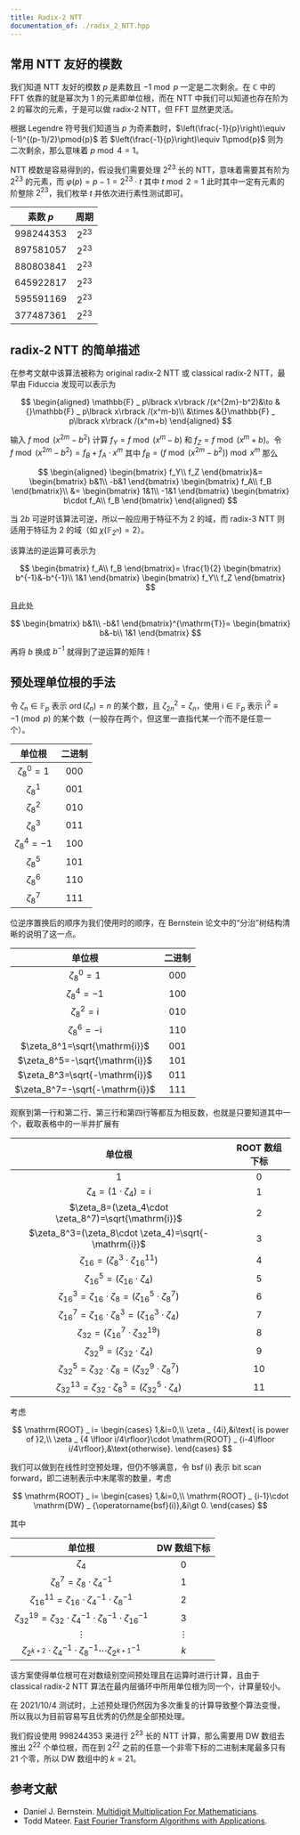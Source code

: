 ```yaml
---
title: Radix-2 NTT
documentation_of: ./radix_2_NTT.hpp
---
```


## 常用 NTT 友好的模数

我们知道 NTT 友好的模数 $p$ 是素数且 $-1\bmod{p}$ 一定是二次剩余。在 $\mathbb{C}$ 中的 FFT 依靠的就是幂次为 $1$ 的元素即单位根，而在 NTT 中我们可以知道也存在阶为 $2$ 的幂次的元素，于是可以做 radix-2 NTT，但 FFT 显然更灵活。

根据 Legendre 符号我们知道当 $p$ 为奇素数时，$\left(\frac{-1}{p}\right)\equiv (-1)^{(p-1)/2}\pmod{p}$ 若 $\left(\frac{-1}{p}\right)\equiv 1\pmod{p}$ 则为二次剩余，那么意味着 $p\bmod 4=1$。

NTT 模数是容易得到的，假设我们需要处理 $2^{23}$ 长的 NTT，意味着需要其有阶为 $2^{23}$ 的元素，而 $\varphi(p)=p-1=2^{23}\cdot t$ 其中 $t\bmod 2=1$ 此时其中一定有元素的阶整除 $2^{23}$，我们枚举 $t$ 并依次进行素性测试即可。

| 素数 $p$ | 周期 |
| :----: | :----: |
| $998244353$ | $2^{23}$ |
| $897581057$  | $2^{23}$ |
| $880803841$ | $2^{23}$ |
| $645922817$ | $2^{23}$ |
| $595591169$ | $2^{23}$ |
| $377487361$ | $2^{23}$ |

## radix-2 NTT 的简单描述

在参考文献中该算法被称为 original radix-2 NTT 或 classical radix-2 NTT，最早由 Fiduccia 发现可以表示为

$$
\begin{aligned}
\mathbb{F} _ p\lbrack x\rbrack /(x^{2m}-b^2)&\to &{}\mathbb{F} _ p\lbrack x\rbrack /(x^m-b)\\
&\times &{}\mathbb{F} _ p\lbrack x\rbrack /(x^m+b)
\end{aligned}
$$

输入 $f\bmod (x^{2m}-b^2)$ 计算 $f_Y=f\bmod (x^m-b)$ 和 $f_Z=f\bmod (x^m+b)$。令 $f\bmod (x^{2m}-b^2)=f_B+f_A\cdot x^m$ 其中 $f_B=(f\bmod{(x^{2m}-b^2)})\bmod{x^m}$ 那么

$$
\begin{aligned}
\begin{bmatrix}
f_Y\\
f_Z
\end{bmatrix}&=
\begin{bmatrix}
b&1\\
-b&1
\end{bmatrix}
\begin{bmatrix}
f_A\\
f_B
\end{bmatrix}\\
&=
\begin{bmatrix}
1&1\\
-1&1
\end{bmatrix}
\begin{bmatrix}
b\cdot f_A\\
f_B
\end{bmatrix}
\end{aligned}
$$

当 $2b$ 可逆时该算法可逆，所以一般应用于特征不为 $2$ 的域，而 radix-3 NTT 则适用于特征为 $2$ 的域（如 $\chi (\mathbb{F} _ {2^n})=2$）。

该算法的逆运算可表示为

$$
\begin{bmatrix}
f_A\\
f_B
\end{bmatrix}=
\frac{1}{2}
\begin{bmatrix}
b^{-1}&-b^{-1}\\
1&1
\end{bmatrix}
\begin{bmatrix}
f_Y\\
f_Z
\end{bmatrix}
$$

且此处

$$
\begin{bmatrix}
b&1\\
-b&1
\end{bmatrix}^{\mathrm{T}}=
\begin{bmatrix}
b&-b\\
1&1
\end{bmatrix}
$$

再将 $b$ 换成 $b^{-1}$ 就得到了逆运算的矩阵！

## 预处理单位根的手法

令 $\zeta_n\in\mathbb{F} _ p$ 表示 $\operatorname{ord}(\zeta_n)=n$ 的某个数，且 $\zeta _ {2n}^2=\zeta_n$，使用 $\mathrm{i}\in\mathbb{F} _ p$ 表示 $\mathrm{i}^2\equiv -1\pmod{p}$ 的某个数（一般存在两个，但这里一直指代某一个而不是任意一个）。

| 单位根 | 二进制 |
| :-: | :-: |
| $\zeta_8^0=1$ | 000 |
| $\zeta_8^1$ | 001 |
| $\zeta_8^2$ | 010 |
| $\zeta_8^3$ | 011 |
| $\zeta_8^4=-1$ | 100 |
| $\zeta_8^5$ | 101 |
| $\zeta_8^6$ | 110 |
| $\zeta_8^7$ | 111 |

位逆序置换后的顺序为我们使用时的顺序，在 Bernstein 论文中的“分治”树结构清晰的说明了这一点。

| 单位根 | 二进制 |
| :-: | :-: |
| $\zeta_8^0=1$ | 000 |
| $\zeta_8^4=-1$ | 100 |
| $\zeta_8^2=\mathrm{i}$ | 010 |
| $\zeta_8^6=-\mathrm{i}$ | 110 |
| $\zeta_8^1=\sqrt{\mathrm{i}}$ | 001 |
| $\zeta_8^5=-\sqrt{\mathrm{i}}$ | 101 |
| $\zeta_8^3=\sqrt{-\mathrm{i}}$ | 011 |
| $\zeta_8^7=-\sqrt{-\mathrm{i}}$ | 111 |

观察到第一行和第二行、第三行和第四行等都互为相反数，也就是只要知道其中一个，截取表格中的一半并扩展有

| 单位根 | ROOT 数组下标 |
| :-: | :-: |
| $1$ | $0$ |
| $\zeta_4=(1\cdot \zeta_4)=\mathrm{i}$ | $1$ |
| $\zeta_8=(\zeta_4\cdot \zeta_8^7)=\sqrt{\mathrm{i}}$ | $2$ |
| $\zeta_8^3=(\zeta_8\cdot \zeta_4)=\sqrt{-\mathrm{i}}$ | $3$ |
| $\zeta _ {16}=(\zeta_8^3\cdot \zeta _ {16}^{11})$ | $4$ |
| $\zeta _ {16}^5=(\zeta _ {16}\cdot \zeta_4)$ | $5$ |
| $\zeta _ {16}^3=\zeta _ {16}\cdot\zeta_8=(\zeta _ {16}^5\cdot \zeta_8^7)$ | $6$ |
| $\zeta _ {16}^7=\zeta _ {16}\cdot\zeta_8^3=(\zeta _ {16}^3\cdot \zeta_4)$ | $7$ |
| $\zeta _ {32}=(\zeta _ {16}^7\cdot \zeta _ {32}^{19})$ | $8$ |
| $\zeta _ {32}^9=(\zeta _ {32}\cdot \zeta_4)$ | $9$ |
| $\zeta _ {32}^5=\zeta _ {32}\cdot \zeta_8=(\zeta _ {32}^9\cdot \zeta_8^7)$ | $10$ |
| $\zeta _ {32}^{13}=\zeta _ {32}\cdot \zeta_8^3=(\zeta _ {32}^5\cdot \zeta_4)$ | $11$ |

考虑

$$
\mathrm{ROOT} _ i=
\begin{cases}
1,&i=0,\\
\zeta _ {4i},&i\text{ is power of }2,\\
\zeta _ {4 \lfloor i/4\rfloor}\cdot \mathrm{ROOT} _ {i-4\lfloor i/4\rfloor},&\text{otherwise}.
\end{cases}
$$

我们可以做到在线性时空预处理，但仍不够满意，令 $\operatorname{bsf}(i)$ 表示 bit scan forward，即二进制表示中末尾零的数量，考虑

$$
\mathrm{ROOT} _ i=
\begin{cases}
1,&i=0,\\
\mathrm{ROOT} _ {i-1}\cdot \mathrm{DW} _ {\operatorname{bsf}(i)},&i\gt 0.
\end{cases}
$$

其中

| 单位根 | DW 数组下标 |
| :-: | :-: |
| $\zeta_4$ | $0$ |
| $\zeta_8^7=\zeta_8\cdot \zeta_4^{-1}$ | $1$ |
| $\zeta _ {16}^{11}=\zeta _ {16}\cdot \zeta_4^{-1}\cdot \zeta_8^{-1}$ | $2$ |
| $\zeta _ {32}^{19}=\zeta _ {32}\cdot \zeta_4^{-1}\cdot \zeta_8^{-1}\cdot \zeta _ {16}^{-1}$ | $3$ |
| $\vdots$ | $\vdots$ |
| $\zeta _ {2^{k+2}}\cdot \zeta_4^{-1}\cdot \zeta_8^{-1}\cdots \zeta _ {2^{k+1}}^{-1}$ | $k$ |

该方案使得单位根可在对数级别空间预处理且在运算时进行计算，且由于 classical radix-2 NTT 算法在最内层循环中所用单位根为同一个，计算量较小。

在 2021/10/4 测试时，上述预处理仍然因为多次重复的计算导致整个算法变慢，所以我以为目前容易写且优秀的仍然是全部预处理。

我们假设使用 $998244353$ 来进行 $2^{23}$ 长的 NTT 计算，那么需要用 DW 数组去推出 $2^{22}$ 个单位根，而在到 $2^{22}$ 之前的任意一个非零下标的二进制末尾最多只有 $21$ 个零，所以 DW 数组中的 $k=21$。

## 参考文献

- Daniel J. Bernstein. [Multidigit Multiplication For Mathematicians](https://www.researchgate.net/publication/2370542_Multidigit_Multiplication_For_Mathematicians).
- Todd Mateer. [Fast Fourier Transform Algorithms with Applications](http://cr.yp.to/f2mult/mateer-thesis.pdf).